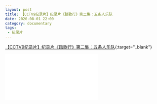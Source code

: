 ```yaml
---
layout: post
title: 【CCTV9纪录片】纪录片《踏歌行》第二集：五条人乐队
date: 2020-08-01 22:00
category: documentary
tags:
 - 纪录片
---
```

[【CCTV9纪录片】纪录片《踏歌行》第二集：五条人乐队](https://www.bilibili.com/video/BV1LZ4y1K7FN/){:target="_blank"}

<div class="iframe-container">
<iframe class="responsive-iframe" src="//player.bilibili.com/player.html?aid=244280718&bvid=BV1jv411i7bB&cid=228153385&page=1" frameborder="no" allowfullscreen="true"></iframe>
</div>
